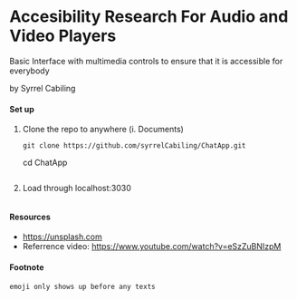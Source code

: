 # Accesibility Research For Audio and Video Players
Basic Interface with multimedia controls to ensure that it is accessible for everybody

by Syrrel Cabiling

#### Set up
1. Clone the repo to anywhere (i. Documents)
   ```
   git clone https://github.com/syrrelCabiling/ChatApp.git
   ```
   cd ChatApp
   ```
2. Load through localhost:3030
   ```

#### Resources
- https://unsplash.com
- Referrence video: https://www.youtube.com/watch?v=eSzZuBNIzpM

#### Footnote
```
emoji only shows up before any texts 
 ```

